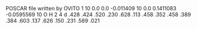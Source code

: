POSCAR file written by OVITO
1
10 0.0 0.0
-0.011409 10 0.0
0.1411083 -0.0595569 10
O H 
2 4
d
.428    .424    .520
.230    .628    .113
.458    .352    .458
.389    .384    .603
.137    .626    .150
.231    .589    .021